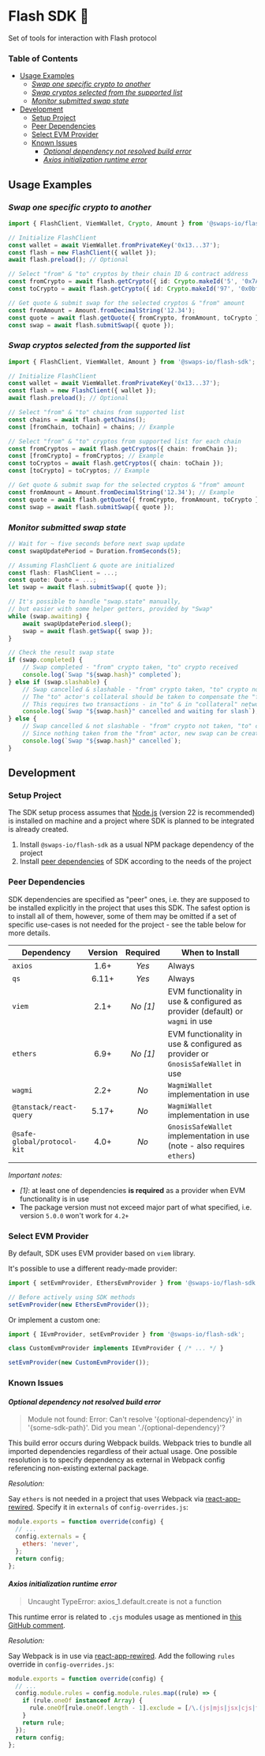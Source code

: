 <!-- omit in toc -->
# Flash SDK 🧰

Set of tools for interaction with Flash protocol

<!-- omit in toc -->
### Table of Contents

- [Usage Examples](#usage-examples)
  - [_Swap one specific crypto to another_](#swap-one-specific-crypto-to-another)
  - [_Swap cryptos selected from the supported list_](#swap-cryptos-selected-from-the-supported-list)
  - [_Monitor submitted swap state_](#monitor-submitted-swap-state)
- [Development](#development)
  - [Setup Project](#setup-project)
  - [Peer Dependencies](#peer-dependencies)
  - [Select EVM Provider](#select-evm-provider)
  - [Known Issues](#known-issues)
    - [_Optional dependency not resolved build error_](#optional-dependency-not-resolved-build-error)
    - [_Axios initialization runtime error_](#axios-initialization-runtime-error)

## Usage Examples

### _Swap one specific crypto to another_

```ts
import { FlashClient, ViemWallet, Crypto, Amount } from '@swaps-io/flash-sdk';

// Initialize FlashClient
const wallet = await ViemWallet.fromPrivateKey('0x13...37');
const flash = new FlashClient({ wallet });
await flash.preload(); // Optional

// Select "from" & "to" cryptos by their chain ID & contract address
const fromCrypto = await flash.getCrypto({ id: Crypto.makeId('5', '0x7A5c16F8055034A723376f680Cf6666cAd80B864') });
const toCrypto = await flash.getCrypto({ id: Crypto.makeId('97', '0x0bfc4216C1Fc8ea8b941af6abb70C44dfd7Ee156') });

// Get quote & submit swap for the selected cryptos & "from" amount
const fromAmount = Amount.fromDecimalString('12.34');
const quote = await flash.getQuote({ fromCrypto, fromAmount, toCrypto });
const swap = await flash.submitSwap({ quote });
```

### _Swap cryptos selected from the supported list_

```ts
import { FlashClient, ViemWallet, Amount } from '@swaps-io/flash-sdk';

// Initialize FlashClient
const wallet = await ViemWallet.fromPrivateKey('0x13...37');
const flash = new FlashClient({ wallet });
await flash.preload(); // Optional

// Select "from" & "to" chains from supported list
const chains = await flash.getChains();
const [fromChain, toChain] = chains; // Example

// Select "from" & "to" cryptos from supported list for each chain
const fromCryptos = await flash.getCryptos({ chain: fromChain });
const [fromCrypto] = fromCryptos; // Example
const toCryptos = await flash.getCryptos({ chain: toChain });
const [toCrypto] = toCryptos; // Example

// Get quote & submit swap for the selected cryptos & "from" amount
const fromAmount = Amount.fromDecimalString('12.34'); // Example
const quote = await flash.getQuote({ fromCrypto, fromAmount, toCrypto });
const swap = await flash.submitSwap({ quote });
```

### _Monitor submitted swap state_

```ts
// Wait for ~ five seconds before next swap update
const swapUpdatePeriod = Duration.fromSeconds(5);

// Assuming FlashClient & quote are initialized
const flash: FlashClient = ...;
const quote: Quote = ...;
let swap = await flash.submitSwap({ quote });

// It's possible to handle "swap.state" manually,
// but easier with some helper getters, provided by "Swap"
while (swap.awaiting) {
    await swapUpdatePeriod.sleep();
    swap = await flash.getSwap({ swap });
}

// Check the result swap state
if (swap.completed) {
    // Swap completed - "from" crypto taken, "to" crypto received
    console.log(`Swap "${swap.hash}" completed`);
} else if (swap.slashable) {
    // Swap cancelled & slashable - "from" crypto taken, "to" crypto not received
    // The "to" actor's collateral should be taken to compensate the "from" crypto
    // This requires two transactions - in "to" & in "collateral" network (can be helped by liquidators)
    console.log(`Swap "${swap.hash}" cancelled and waiting for slash`);
} else {
    // Swap cancelled & not slashable - "from" crypto not taken, "to" crypto not received
    // Since nothing taken from the "from" actor, new swap can be created (even for the same quote)
    console.log(`Swap "${swap.hash}" cancelled`);
}
```

## Development

### Setup Project

The SDK setup process assumes that [Node.js](https://nodejs.org/en) (version 22 is recommended) is installed on machine
and a project where SDK is planned to be integrated is already created.

1. Install `@swaps-io/flash-sdk` as a usual NPM package dependency of the project
2. Install [peer dependencies](#peer-dependencies) of SDK according to the needs of the project

### Peer Dependencies

SDK dependencies are specified as "peer" ones, i.e. they are supposed to be installed explicitly in the project that
uses this SDK. The safest option is to install all of them, however, some of them may be omitted if a set of specific
use-cases is not needed for the project - see the table below for more details.

| Dependency                  | Version | Required | When to Install                                                                |
| --------------------------- | :-----: | :------: | ------------------------------------------------------------------------------ |
| `axios`                     |  1.6+   |  _Yes_   | Always                                                                         |
| `qs`                        |  6.11+  |  _Yes_   | Always                                                                         |
| `viem`                      |  2.1+   | _No [1]_ | EVM functionality in use & configured as provider (default) or `wagmi` in use  |
| `ethers`                    |  6.9+   | _No [1]_ | EVM functionality in use & configured as provider or `GnosisSafeWallet` in use |
| `wagmi`                     |  2.2+   |   _No_   | `WagmiWallet` implementation in use                                            |
| `@tanstack/react-query`     |  5.17+  |   _No_   | `WagmiWallet` implementation in use                                            |
| `@safe-global/protocol-kit` |  4.0+   |   _No_   | `GnosisSafeWallet` implementation in use (note - also requires `ethers`)       |

_Important notes:_

- _[1]_: at least one of dependencies __is required__ as a provider when EVM functionality is in use
- The package version must not exceed major part of what specified, i.e. version `5.0.0` won't work for `4.2+`

### Select EVM Provider

By default, SDK uses EVM provider based on `viem` library.

It's possible to use a different ready-made provider:

```ts
import { setEvmProvider, EthersEvmProvider } from '@swaps-io/flash-sdk';

// Before actively using SDK methods
setEvmProvider(new EthersEvmProvider());
```

Or implement a custom one:

```ts
import { IEvmProvider, setEvmProvider } from '@swaps-io/flash-sdk';

class CustomEvmProvider implements IEvmProvider { /* ... */ }

setEvmProvider(new CustomEvmProvider());
```

### Known Issues

#### _Optional dependency not resolved build error_

> Module not found: Error: Can't resolve '{optional-dependency}' in '{some-sdk-path}'.
> Did you mean './{optional-dependency}'?

This build error occurs during Webpack builds. Webpack tries to bundle all imported dependencies regardless of their
actual usage. One possible resolution is to specify dependency as external in Webpack config referencing non-existing
external package.

_Resolution:_

Say `ethers` is not needed in a project that uses Webpack via
[react-app-rewired](https://www.npmjs.com/package/react-app-rewired).
Specify it in `externals` of `config-overrides.js`:

```js
module.exports = function override(config) {
  // ...
  config.externals = {
    ethers: 'never',
  };
  return config;
};
```

#### _Axios initialization runtime error_

> Uncaught TypeError: axios_1.default.create is not a function

This runtime error is related to `.cjs` modules usage as mentioned in
[this GitHub comment](https://github.com/facebook/create-react-app/pull/12021#issuecomment-1108426483).

_Resolution:_

Say Webpack is in use via [react-app-rewired](https://www.npmjs.com/package/react-app-rewired).
Add the following `rules` override in `config-overrides.js`:

```js
module.exports = function override(config) {
  // ...
  config.module.rules = config.module.rules.map((rule) => {
    if (rule.oneOf instanceof Array) {
      rule.oneOf[rule.oneOf.length - 1].exclude = [/\.(js|mjs|jsx|cjs|ts|tsx)$/, /\.html$/, /\.json$/];
    }
    return rule;
  });
  return config;
};
```
